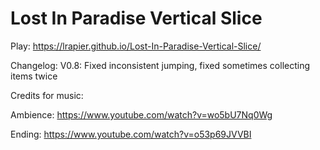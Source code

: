 # Lost In Paradise Vertical Slice
 
Play: https://lrapier.github.io/Lost-In-Paradise-Vertical-Slice/

Changelog:
V0.8: Fixed inconsistent jumping, fixed sometimes collecting items twice
 

Credits for music:

Ambience: https://www.youtube.com/watch?v=wo5bU7Nq0Wg

Ending: https://www.youtube.com/watch?v=o53p69JVVBI
